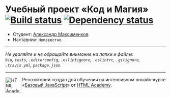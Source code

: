 # Учебный проект «Код и Магия» [![Build status][travis-image]][travis-url] [![Dependency status][dependency-image]][dependency-url]

* Студент: [Александр Максименков](https://up.htmlacademy.ru/javascript/8/user/105189).
* Наставник: `Неизвестно`.

---

_Не удаляйте и не обращайте внимание на папки и файлы:_<br>
_`bin`, `tests`, `.editorconfig`, `.eslintignore`, `.eslintrc`, `.gitignore`, `.travis.yml`, `package.json`._

---

<a href="https://htmlacademy.ru/intensive/javascript"><img align="left" width="50" height="50" title="HTML Academy" src="https://up.htmlacademy.ru/static/img/intensive/javascript/logo-for-github.svg"></a>

Репозиторий создан для обучения на интенсивном онлайн‑курсе «[Базовый JavaScript](https://htmlacademy.ru/intensive/javascript)» от [HTML Academy](https://htmlacademy.ru).

[travis-image]: https://travis-ci.org/htmlacademy-javascript/105189-code-and-magick.svg?branch=master
[travis-url]: https://travis-ci.org/htmlacademy-javascript/105189-code-and-magick
[dependency-image]: https://david-dm.org/htmlacademy-javascript/105189-code-and-magick.svg?style=flat-square
[dependency-url]: https://david-dm.org/htmlacademy-javascript/105189-code-and-magick
